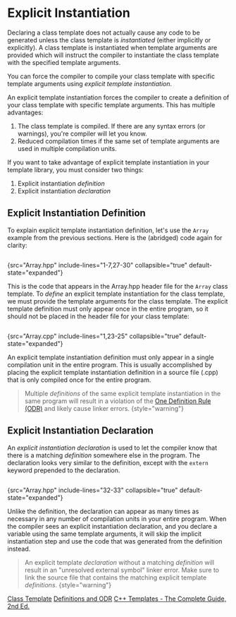 # Explicit Instantiation

Declaring a class template does not actually cause any code to be generated unless the class template is _instantiated_ (either implicitly or explicitly).
A class template is instantiated when template arguments are provided which will instruct the compiler to instantiate the class template with the specified template arguments.

You can force the compiler to compile your class template with specific template arguments using _explicit template instantiation_.

An explicit template instantiation forces the compiler to create a definition of your class template with specific template arguments.
This has multiple advantages:

1. The class template is compiled. If there are any syntax errors (or warnings), you're compiler will let you know.
2. Reduced compilation times if the same set of template arguments are used in multiple compilation units.

If you want to take advantage of explicit template instantiation in your template library, you must consider two things:

1. Explicit instantiation _definition_
2. Explicit instantiation _declaration_

## Explicit Instantiation Definition

To explain explicit template instantiation definition, let's use the `Array` example from the previous sections.
Here is the (abridged) code again for clarity:

```c++
```
{src="Array.hpp" include-lines="1-7,27-30" collapsible="true" default-state="expanded"}

This is the code that appears in the <path>Array.hpp</path> header file for the `Array` class template.
To _define_ an explicit template instantiation for the class template, we must provide the template arguments for the class template.
The explicit template definition must only appear once in the entire program, so it should not be placed in the header file for your class template:

```c++
```
{src="Array.cpp" include-lines="1,23-25" collapsible="true" default-state="expanded"}

An explicit template instantiation definition must only appear in a single compilation unit in the entire program.
This is usually accomplished by placing the explicit template instantiation definition in a source file (<path>.cpp</path>) that is only compiled once for the entire program.

> Multiple _definitions_ of the same explicit template instantiation in the same program will result in a violation of the [One Definition Rule (ODR)][ODR] and likely cause linker errors.
{style="warning"}

## Explicit Instantiation Declaration

An _explicit instantiation declaration_ is used to let the compiler know that there is a matching _definition_ somewhere else in the program.
The declaration looks very similar to the definition, except with the `extern` keyword prepended to the declaration.

```c++
```
{src="Array.hpp" include-lines="32-33" collapsible="true" default-state="expanded"}

Unlike the definition, the declaration can appear as many times as necessary in any number of compilation units in your entire program.
When the compiler sees an explicit instantiation declaration, and you declare a variable using the same template arguments, it will skip the implicit instantiation step and use the code that was generated from the definition instead.

> An explicit template _declaration_ without a matching _definition_ will result in an "unresolved external symbol" linker error.
> Make sure to link the source file that contains the matching explicit template _definitions_.
{style="warning"}

<seealso>
    <category ref="cppreference">
        <a href="https://en.cppreference.com/w/cpp/language/templates">Class Template</a>
        <a href="https://en.cppreference.com/w/cpp/language/class_template">Definitions and ODR</a>
    </category>
    <category ref="reading">
        <a href="http://www.tmplbook.com/">C++ Templates - The Complete Guide, 2nd Ed.</a>
    </category>
</seealso>

[ODR]: https://en.cppreference.com/w/cpp/language/definition
[class_template]: https://en.cppreference.com/w/cpp/language/class_template